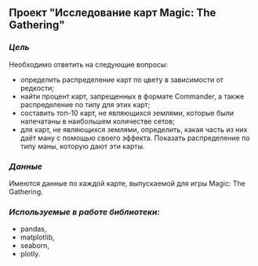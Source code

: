## Проект "Исследование карт Magic: The Gathering"
### _Цель_
Необходимо ответить на следующие вопросы:
- определить распределение карт по цвету в зависимости от редкости;
- найти процент карт, запрещенных в формате Commander, а также распределение по типу для этих карт;
- составить топ-10 карт, не являющихся землями, которые были напечатаны в наибольшем количестве сетов;
- для карт, не являющихся землями, определить, какая часть из них даёт ману с помощью своего эффекта. Показать распределение по типу маны, которую дают эти карты.
### _Данные_
Имеются данные по каждой карте, выпускаемой для игры Magic: The Gathering.
### _Используемые в работе библиотеки:_
- pandas,
- matplotlib,
- seaborn,
- plotly.
